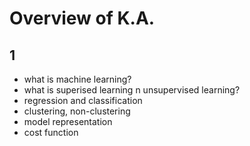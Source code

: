 # Overview of K.A.

## 1
* what is machine learning?
* what is superised learning n unsupervised learning?
* regression and classification
* clustering, non-clustering
* model representation
* cost function



